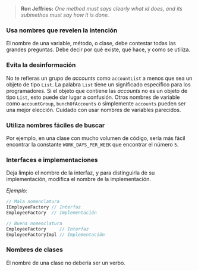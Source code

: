 > **Ron Jeffries:** *One method must says clearly what id does, and its submethos must say how it is done.*


### Usa nombres que revelen la intención
El nombre de una variable, método, o clase, debe contestar todas las grandes preguntas. Debe decir por qué existe, qué hace, y como se utiliza.


### Evita la desinformación
No te refieras un grupo de *accounts* como `accountList` a menos que sea un objeto de tipo `List`.
La palabra `List` tiene un significado específico para los programadores. Si el objeto que contiene las *accounts* no es un objeto de tipo `List`, esto puede dar lugar a confusión.
Otros nombres de variable como `accountGroup`, `bunchOfAccounts` o simplemente `accounts` pueden ser una mejor elección.
Cuidado con usar nombres de variables parecidos.


### Utiliza nombres fáciles de buscar
Por ejemplo, en una clase con mucho volumen de código, sería más fácil encontrar la constante `WORK_DAYS_PER_WEEK` que encontrar el número `5`.


### Interfaces e implementaciones
Deja limpio el nombre de la interfaz, y para distinguirla de su implementación, modifica el nombre de la implementación.

*Ejemplo:*
```java
// Mala nomenclatura
IEmployeeFactory // Interfaz
EmployeeFactory  // Implementación

// Buena nomenclatura
EmployeeFactory     // Interfaz
EmployeeFactoryImpl // Implementación
```


### Nombres de clases
El nombre de una clase no debería ser un verbo.

